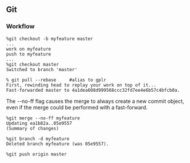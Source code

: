 Git
---

### Workflow
	%git checkout -b myfeature master
	...
	work on myfeature
	push to myfeature
	...
	%git checkout master
	Switched to branch 'master'

	% git pull --rebase 	#alias to gplr	
    First, rewinding head to replay your work on top of it...
	Fast-forwarded master to 4a1dea608d999568ccc32fd7ee4e6b57c4bfcb0a.
	
The --no-ff flag causes the merge to always create a new commit object, even if the merge could be performed with a fast-forward.
	
	%git merge --no-ff myfeature
	Updating ea1b82a..05e9557
    (Summary of changes)

	%git branch -d myfeature
	Deleted branch myfeature (was 05e9557).
	
	%git push origin master
	
	

    
